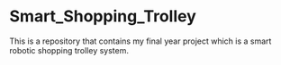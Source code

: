 # Smart_Shopping_Trolley
This is a repository that contains my final year project which is a smart robotic shopping trolley system.
